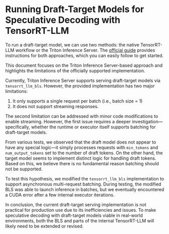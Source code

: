 # Running Draft-Target Models for Speculative Decoding with TensorRT-LLM

To run a draft-target model, we can use two methods: the native TensorRT-LLM workflow or the Triton Inference Server. The [official guide](https://github.com/NVIDIA/TensorRT-LLM/blob/main/examples/draft_target_model/README.md) provides instructions for both approaches, which you can easily follow to get started.

This document focuses on the Triton Inference Server-based approach and highlights the limitations of the officially supported implementation.

Currently, Triton Inference Server supports serving draft-target models via `tensorrt_llm_bls`. However, the provided implementation has two major limitations:

1. It only supports a single request per batch (i.e., batch size = 1)
2. It does not support streaming responses.

The second limitation can be addressed with minor code modifications to enable streaming. However, the first issue requires a deeper investigation—specifically, whether the runtime or executor itself supports batching for draft-target models.

From various tests, we observed that the draft model does not appear to have any special logic—it simply processes requests with `min_tokens` and `num_output_tokens` set to the number of draft tokens. On the other hand, the target model seems to implement distinct logic for handling draft tokens. Based on this, we believe there is no fundamental reason batching should not be supported.

To test this hypothesis, we modified the `tensorrt_llm_bls` implementation to support asynchronous multi-request batching. During testing, the modified BLS was able to launch inference in batches, but we eventually encountered a CUDA error after a few internal executor iterations.

In conclusion, the current draft-target serving implementation is not practical for production use due to its inefficiencies and issues. To make speculative decoding with draft-target models viable in real-world environments, both the BLS and parts of the internal TensorRT-LLM will likely need to be extended or revised.


